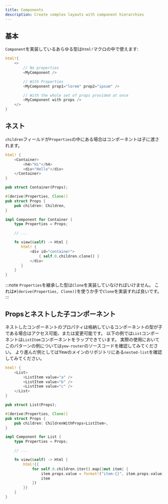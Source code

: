 ```yaml
---
title: Components
description: Create complex layouts with component hierarchies
---
```

## 基本

`Component`を実装しているあらゆる型は`html!`マクロの中で使えます:

```rust
html!{
    <>
        // No properties
        <MyComponent />

        // With Properties
        <MyComponent prop1="lorem" prop2="ipsum" />

        // With the whole set of props provided at once
        <MyComponent with props />
    </>
}
```

## ネスト

`children`フィールドが`Properties`の中にある場合はコンポーネントは子に渡されます。

```rust title="parent.rs"
html! {
    <Container>
        <h4>"Hi"</h4>
        <div>"Hello"</div>
    </Container>
}
```

```rust title="container.rs"
pub struct Container(Props);

#[derive(Properties, Clone)]
pub struct Props {
    pub children: Children,
}

impl Component for Container {
    type Properties = Props;

    // ...

    fn view(&self) -> Html {
       html! {
           <div id="container">
               { self.0.children.clone() }
           </div>
       }
    }
}
```

:::note
`Properties`を継承した型は`Clone`を実装していなければいけません。
これは`#[derive(Properties, Clone)]`を使うか手で`Clone`を実装すれば良いです。
:::

## Propsとネストした子コンポーネント

ネストしたコンポーネントのプロパティは格納しているコンポーネントの型が子である場合はアクセス可能、または変更可能です。
以下の例では`List`コンポーネントは`ListItem`コンポーネントをラップできています。
実際の使用においてこのパターンの例については`yew-router`のソースコードを確認してみてください。
より進んだ例としてはYewのメインのリポジトリにある`nested-list`を確認してみてください。

```rust title="parent.rs"
html! {
    <List>
        <ListItem value="a" />
        <ListItem value="b" />
        <ListItem value="c" />
    </List>
}
```

```rust title="list.rs"
pub struct List(Props);

#[derive(Properties, Clone)]
pub struct Props {
    pub children: ChildrenWithProps<ListItem>,
}

impl Component for List {
    type Properties = Props;

    // ...

    fn view(&self) -> Html {
        html!{{
            for self.0.children.iter().map(|mut item| {
                item.props.value = format!("item-{}", item.props.value);
                item
            })
        }}
    }
}
```

